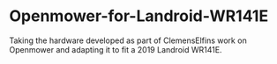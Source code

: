 # Openmower-for-Landroid-WR141E
Taking the hardware developed as part of ClemensElfins work on Openmower and adapting it to fit a 2019 Landroid WR141E.
